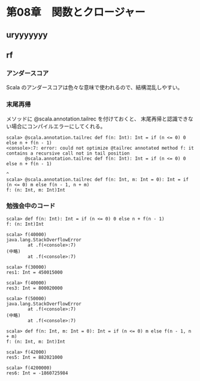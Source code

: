 # 第08章　関数とクロージャー

## uryyyyyyy


## rf

### アンダースコア

Scala のアンダースコアは色々な意味で使われるので、結構混乱しやすい。

### 末尾再帰

メソッドに @scala.annotation.tailrec を付けておくと、
末尾再帰と認識できない場合にコンパイルエラーにしてくれる。

```
scala> @scala.annotation.tailrec def f(n: Int): Int = if (n <= 0) 0 else n + f(n - 1)
<console>:7: error: could not optimize @tailrec annotated method f: it contains a recursive call not in tail position
       @scala.annotation.tailrec def f(n: Int): Int = if (n <= 0) 0 else n + f(n - 1)
                                                                           ^
scala> @scala.annotation.tailrec def f(n: Int, m: Int = 0): Int = if (n <= 0) m else f(n - 1, n + m)
f: (n: Int, m: Int)Int
```

### 勉強会中のコード

```
scala> def f(n: Int): Int = if (n <= 0) 0 else n + f(n - 1)
f: (n: Int)Int

scala> f(40000)
java.lang.StackOverflowError
        at .f(<console>:7)
(中略)
        at .f(<console>:7)

scala> f(30000)
res1: Int = 450015000

scala> f(40000)
res3: Int = 800020000

scala> f(50000)
java.lang.StackOverflowError
        at .f(<console>:7)
(中略)
        at .f(<console>:7)

scala> def f(n: Int, m: Int = 0): Int = if (n <= 0) m else f(n - 1, n + m)
f: (n: Int, m: Int)Int

scala> f(42000)
res5: Int = 882021000

scala> f(4200000)
res6: Int = -1860725984
```
